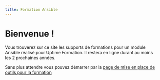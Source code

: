 ```yaml
---
title: Formation Ansible 
---
```


# Bienvenue !

Vous trouverez sur ce site les supports de formations pour un module Ansible réalisé pour Uptime Formation.
Il restera en ligne durant au moins les 2 prochaines années.

<!-- Vous pouvez imprimer son contenu en PDF à l'aide de la fonction d'impression de chromium qui donne de bons résultats. -->

Sans plus attendre vous pouvez démarrer par la [page de mise en place de outils pour la formation](00-presentation-environnement/)